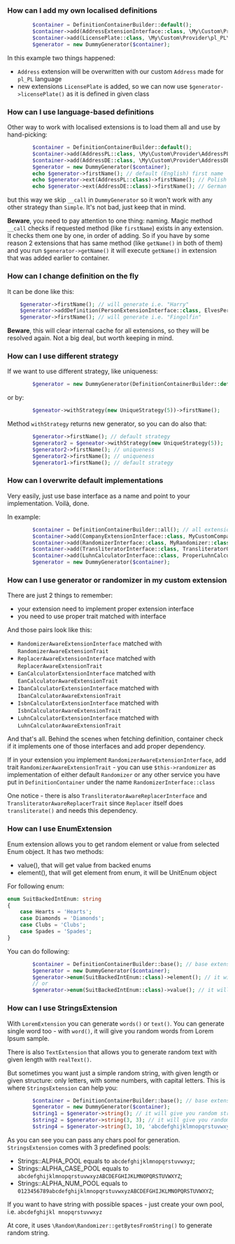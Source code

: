 ### How can I add my own localised definitions

```php
        $container = DefinitionContainerBuilder::default();
        $container->add(AddressExtensionInterface::class, \My\Custom\Provider\pl_PL\Address::class, ;
        $container->add(LicensePlate::class, \My\Custom\Provider\pl_PL\LicensePlate::class);
        $generator = new DummyGenerator($container);
```

In this example two things happened:
* `Address` extension will be overwritten with our custom `Address` made for `pl_PL` language
* new extensions `LicensePlate` is added, so we can now use `$generator->licensePlate()` as it is defined in given class

### How can I use language-based definitions

Other way to work with localised extensions is to load them all and use by hand-picking:

```php
        $container = DefinitionContainerBuilder::default();
        $container->add(AddressPL::class, \My\Custom\Provider\AddressPL::class);
        $container->add(AddressDE::class, \My\Custom\Provider\AddressDE::class);
        $generator = new DummyGenerator($container);
        echo $generator->firstName(); // default (English) first name
        echo $generator->ext(AddressPL::class)->firstName(); // Polish first name
        echo $generator->ext(AddressDE::class)->firstName(); // German first name
```

but this way we skip `__call` in `DummyGenerator` so it won't work with any other strategy than `Simple`. It's not bad, just keep that in mind.

**Beware**, you need to pay attention to one thing: naming. Magic method `__call` checks if requested method (like `firstName`) exists in any extension. It checks them one by one, in order of adding. So if you have by some reason 2 extensions that has same method (like `getName()` in both of them) and you run `$generator->getName()` it will execute `getName()` in extension that was added earlier to container.

### How can I change definition on the fly

It can be done like this:

```php
    $generator->firstName(); // will generate i.e. "Harry"
    $generator->addDefinition(PersonExtensionInterface::class, ElvesPerson::class);
    $generator->firstName(); // will generate i.e. "Fingolfin"
```

**Beware**, this will clear internal cache for all extensions, so they will be resolved again. Not a big deal, but worth keeping in mind.

### How can I use different strategy

If we want to use different strategy, like uniqueness:

```php
        $generator = new DummyGenerator(DefinitionContainerBuilder::default(), new UniqueStrategy(5));
```

or by:

```php
        $geneator->withStrategy(new UniqueStrategy(5))->firstName();
```

Method `withStrategy` returns new generator, so you can do also that:
```php
        $generator->firstName(); // default strategy
        $generator2 = $geneator->withStrategy(new UniqueStrategy(5));
        $generator2->firstName(); // uniqueness
        $generator2->firstName(); // uniqueness
        $generator1->firstName(); // default strategy
```

### How can I overwrite default implementations

Very easily, just use base interface as a name and point to your implementation. Voilà, done.

In example:
```php
        $container = DefinitionContainerBuilder::all(); // all extensions
        $container->add(CompanyExtensionInterface::class, MyCustomCompany::class); // now MyCustomerCountry will be used ie. for $generator->company()
        $container->add(RandomizerInterface::class, MyRandomizer::class); // now MyRandomizer will be used for every internal call ie. to randomElement()
        $container->add(TransliteratorInterface::class, TransliteratorOnSteroids::class); // now TransliteratorOnSteroids will be used for transliterate()  
        $container->add(LuhnCalculatorInterface::class, ProperLuhnCalculator::class); // now ProperLuhnCalculator will be used Luhn operations 
        $generator = new DummyGenerator($container);
```

### How can I use generator or randomizer in my custom extension

There are just 2 things to remember:

* your extension need to implement proper extension interface
* you need to use proper trait matched with interface

And those pairs look like this:

* `RandomizerAwareExtensionInterface` matched with `RandomizerAwareExtensionTrait`
* `ReplacerAwareExtensionInterface` matched with `ReplacerAwareExtensionTrait`
* `EanCalculatorExtensionInterface` matched with `EanCalculatorAwareExtensionTrait`
* `IbanCalculatorExtensionInterface` matched with `IbanCalculatorAwareExtensionTrait`
* `IsbnCalculatorExtensionInterface` matched with `IsbnCalculatorAwareExtensionTrait`
* `LuhnCalculatorExtensionInterface` matched with `LuhnCalculatorAwareExtensionTrait`

And that's all. Behind the scenes when fetching definition, container check if it implements one of those interfaces and add proper dependency. 

If in your extension you implement `RandomizerAwareExtensionInterface`, add trait `RandomizerAwareExtensionTrait` - you can use `$this->randomizer` as implementation of either default `Randomizer` or any other service you have put in `DefinitionContainer` under the name `RandomizerInterface::class`

One notice - there is also `TransliteratorAwareReplacerInterface` and `TransliteratorAwareReplacerTrait` since `Replacer` itself does `transliterate()` and needs this dependency.

### How can I use EnumExtension

Enum extension allows you to get random element or value from selected Enum object. It has two methods:
 * value(), that will get value from backed enums
 * element(), that will get element from enum, it will be UnitEnum object

For following enum:

```php
enum SuitBackedIntEnum: string
{
    case Hearts = 'Hearts';
    case Diamonds = 'Diamonds';
    case Clubs = 'Clubs';
    case Spades = 'Spades';
}
```

You can do following:

```php
        $container = DefinitionContainerBuilder::base(); // base extensions 
        $generator = new DummyGenerator($container);
        $generator->enum(SuitBackedIntEnum::class)->element(); // it will get random element, i.e. SuitBackedIntEnum::Diamonds
        // or
        $generator->enum(SuitBackedIntEnum::class)->value(); // it will get random value, i.e. "Spades"
```

### How can I use StringsExtension

With `LoremExtension` you can generate `words()` or `text()`. You can generate single word too - with `word()`, it will give you random words from Lorem Ipsum sample.

There is also `TextExtension` that allows you to generate random text with given length with `realText()`.

But sometimes you want just a simple random string, with given length or given structure: only letters, with some numbers, with capital letters. This is where `StringsExtension` can help you:

```php
        $container = DefinitionContainerBuilder::base(); // base extensions 
        $generator = new DummyGenerator($container);
        $string1 = $generator->string(); // it will give you random string, lowercase, with length between 3 and 8
        $string2 = $generator->string(3, 3); // it will give you random string, lowercase, with length equal to 3
        $string4 = $generator->string(3, 10, 'abcdefghijklmnopqrstuvwxyzABCDEFGHIJKLMNOPQRSTUVWXYZ'); // it will give you random string, mixed case, with length from 3 to 10
```

As you can see you can pass any chars pool for generation. `StringsExtension` comes with 3 predefined pools:

 * Strings::ALPHA_POOL equals to `abcdefghijklmnopqrstuvwxyz`;
 * Strings::ALPHA_CASE_POOL equals to `abcdefghijklmnopqrstuvwxyzABCDEFGHIJKLMNOPQRSTUVWXYZ`;
 * Strings::ALPHA_NUM_POOL equals to `0123456789abcdefghijklmnopqrstuvwxyzABCDEFGHIJKLMNOPQRSTUVWXYZ`;

If you want to have string with possible spaces - just create your own pool, i.e. `abcdefghijkl mnopqrstuvwxyz`

At core, it uses `\Random\Randomizer::getBytesFromString()` to generate random string.
